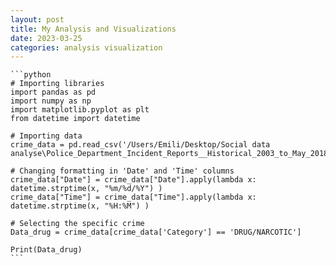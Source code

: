 ```yaml
---
layout: post
title: My Analysis and Visualizations
date: 2023-03-25
categories: analysis visualization
---
```


<pre><code>```python
# Importing libraries
import pandas as pd
import numpy as np
import matplotlib.pyplot as plt
from datetime import datetime

# Importing data
crime_data = pd.read_csv('/Users/Emili/Desktop/Social data analyse\Police_Department_Incident_Reports__Historical_2003_to_May_2018.csv')

# Changing formatting in 'Date' and 'Time' columns
crime_data["Date"] = crime_data["Date"].apply(lambda x: datetime.strptime(x, "%m/%d/%Y") )
crime_data["Time"] = crime_data["Time"].apply(lambda x: datetime.strptime(x, "%H:%M") )

# Selecting the specific crime
Data_drug = crime_data[crime_data['Category'] == 'DRUG/NARCOTIC']

Print(Data_drug)
```</code></pre>
